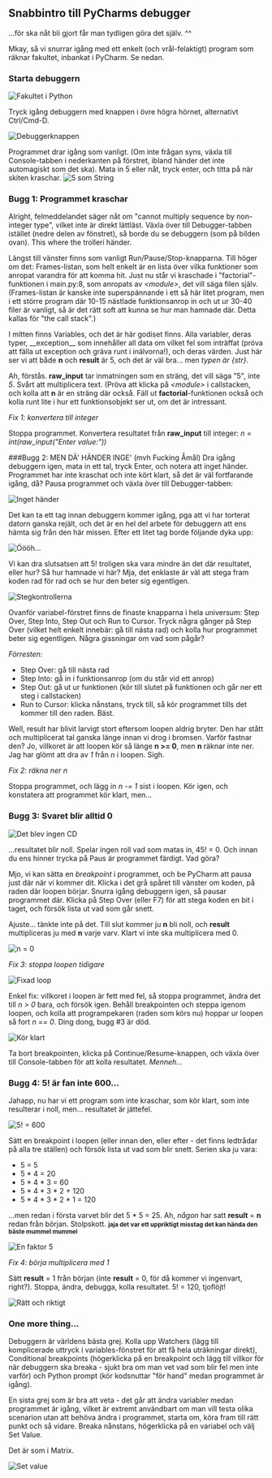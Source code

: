 ## Snabbintro till PyCharms debugger
...för ska nåt bli gjort får man tydligen göra det själv. ^^

Mkay, så vi snurrar igång med ett enkelt (och vrål-felaktigt) program som räknar fakultet, inbankat i PyCharm. Se nedan.

### Starta debuggern
![Fakultet i Python](/images/1-fib-program.png)

Tryck igång debuggern med knappen i övre högra hörnet, alternativt Ctrl/Cmd-D.

![Debuggerknappen](/images/2-dbg-button.png)

Programmet drar igång som vanligt. (Om inte frågan syns, växla till Console-tabben i nederkanten på förstret, ibland händer det inte automagiskt som det ska). Mata in 5 eller nåt, tryck enter, och titta på när skiten kraschar.
![5 som String](/images/3-int-is-str.png)

### Bugg 1: Programmet kraschar

Alright, felmeddelandet säger nåt om "cannot multiply sequence by non-integer type", vilket inte är direkt lättläst. Växla över till Debugger-tabben istället (nedre delen av fönstret), så borde du se debuggern (som på bilden ovan). This where the trolleri händer.

Längst till vänster finns som vanligt Run/Pause/Stop-knapparna. Till höger om det: Frames-listan, som helt enkelt är en lista över vilka funktioner som anropat varandra för att komma hit. Just nu står vi kraschade i "factorial"-funktionen i main.py:8, som anropats av *&lt;module&gt;*, det vill säga filen själv. (Frames-listan är kanske inte superspännande i ett så här litet program, men i ett större program där 10-15 nästlade funktionsanrop in och ut ur 30-40 filer är vanligt, så är det rätt soft att kunna se hur man hamnade där. Detta kallas för "the call stack".)

I mitten finns Variables, och det är här godiset finns. Alla variabler, deras typer, \_\_exception\_\_ som innehåller all data om vilket fel som inträffat (pröva att fälla ut exception och gräva runt i inälvorna!), och deras värden. Just här ser vi att både **n** och **result** är 5, och det är väl bra... men *typen är {str}*.

Ah, förstås. **raw_input** tar inmatningen som en sträng, det vill säga "5", inte *5*. Svårt att multiplicera text. (Pröva att klicka på *&lt;module&gt;* i callstacken, och kolla att **n** är en sträng där också. Fäll ut **factorial**-funktionen också och kolla runt lite i hur ett funktionsobjekt ser ut, om det är intressant.

*Fix 1: konvertera till integer*

Stoppa programmet. Konvertera resultatet från **raw_input** till integer: *n = int(raw_input("Enter value:"))*

###Bugg 2: MEN DÄ' HÄNDER INGE' (mvh Fucking Åmål)
Dra igång debuggern igen, mata in ett tal, tryck Enter, och notera att inget händer. Programmet har inte kraschat och inte kört klart, så det är väl fortfarande igång, då? Pausa programmet och växla över till Debugger-tabben:

![Inget händer](/images/4-nothing-happens.png)

Det kan ta ett tag innan debuggern kommer igång, pga att vi har torterat datorn ganska rejält, och det är en hel del arbete för debuggern att ens hämta sig från den här missen. Efter ett litet tag borde följande dyka upp:

![Öööh...](/images/5-thats-not-right.png)

Vi kan dra slutsatsen att 5! troligen ska vara mindre än det där resultatet, eller hur? Så hur hamnade vi här? Mja, det enklaste är väl att stega fram koden rad för rad och se hur den beter sig egentligen. 

![Stegkontrollerna](/images/6-step-over.png)

Ovanför variabel-förstret finns de finaste knapparna i hela universum: Step Over, Step Into, Step Out och Run to Cursor. Tryck några gånger på Step Over (vilket helt enkelt innebär: gå till nästa rad) och kolla hur programmet beter sig egentligen. Några gissningar om vad som pågår?

*Förresten:*
- Step Over: gå till nästa rad
- Step Into: gå in i funktionsanrop (om du står vid ett anrop)
- Step Out: gå ut ur funktionen (kör till slutet på funktionen och går ner ett steg i callstacken)
- Run to Cursor: klicka nånstans, tryck till, så kör programmet tills det kommer till den raden. Bäst.

Well, result har blivit larvigt stort eftersom loopen aldrig bryter. Den har stått och multiplicerat tal ganska länge innan vi drog i bromsen. Varför fastnar den? Jo, villkoret är att loopen kör så länge **n >= 0**, men **n** räknar inte ner. Jag har glömt att dra av *1* från *n* i loopen. Sigh.

*Fix 2: räkna ner n*

Stoppa programmet, och lägg in *n -= 1* sist i loopen. Kör igen, och konstatera att programmet kör klart, men...

### Bugg 3: Svaret blir alltid 0

![Det blev ingen CD](/images/7-fib-is-zero.png)

...resultatet blir noll. Spelar ingen roll vad som matas in, 45! = 0. Och innan du ens hinner trycka på Paus är programmet färdigt. Vad göra?

Mjo, vi kan sätta en *breakpoint* i programmet, och be PyCharm att pausa just där när vi kommer dit. Klicka i det grå spåret till vänster om koden, på raden där loopen börjar. Snurra igång debuggern igen, så pausar programmet där. Klicka på Step Over (eller F7) för att stega koden en bit i taget, och försök lista ut vad som går snett.

Ajuste... tänkte inte på det. Till slut kommer ju **n** bli noll, och **result** multipliceras ju med **n** varje varv. Klart vi inte ska multiplicera med 0.

![n = 0](/images/9-n-is-zero.png)

*Fix 3: stoppa loopen tidigare*

![Fixad loop](/images/10-loop-exit.png)

Enkel fix: villkoret i loopen är fett med fel, så stoppa programmet, ändra det till *n > 0* bara, och försök igen. Behåll breakpointen och steppa igenom loopen, och kolla att programpekaren (raden som körs nu) hoppar ur loopen så fort *n == 0*. Ding dong, bugg \#3 är död.

![Kör klart](/images/11-continue-and-read.png)

Ta bort breakpointen, klicka på Continue/Resume-knappen, och växla över till Console-tabben för att kolla resultatet. *Menneh...*

### Bugg 4: 5! är fan inte 600...

Jahapp, nu har vi ett program som inte kraschar, som kör klart, som inte resulterar i noll, men... resultatet är jättefel.

![5! = 600](/images/12-fib-is-600.png)

Sätt en breakpoint i loopen (eller innan den, eller efter - det finns ledtrådar på alla tre ställen) och försök lista ut vad som blir snett. Serien ska ju vara:
- 5 = 5
- 5 * 4 = 20
- 5 * 4 * 3 = 60
- 5 * 4 * 3 * 2 + 120
- 5 * 4 * 3 * 2 * 1 = 120

...men redan i första varvet blir det 5 * 5 = 25. Ah, *någon* har satt **result** = **n** redan från början. Stolpskott. <small> **jaja det var ett uppriktigt misstag det kan hända den bäste mummel mummel** </small>

![En faktor 5](/images/13-factor-five-too-high.png)

*Fix 4: börja multiplicera med 1*

Sätt **result** = 1 från början (inte **result** = 0, för då kommer vi ingenvart, right?). Stoppa, ändra, debugga, kolla resultatet. 5! = 120, tjoflöjt!

![Rätt och riktigt](/images/14-fixed-and-correct.png)

### One more thing...
Debuggern är världens bästa grej. Kolla upp Watchers (lägg till komplicerade uttryck i variables-fönstret för att få hela uträkningar direkt), Conditional breakpoints (högerklicka på en breakpoint och lägg till villkor för när debuggern ska breaka - sjukt bra om man vet vad som blir fel men inte varför) och Python prompt (kör kodsnuttar "för hand" medan programmet är igång).

En sista grej som är bra att veta - det går att ändra variabler medan programmet är igång, vilket är extremt användbart om man vill testa olika scenarion utan att behöva ändra i programmet, starta om, köra fram till rätt punkt och så vidare. Breaka nånstans, högerklicka på en variabel och välj Set Value.

Det är som i Matrix.

![Set value](/images/15-set-value.png)


